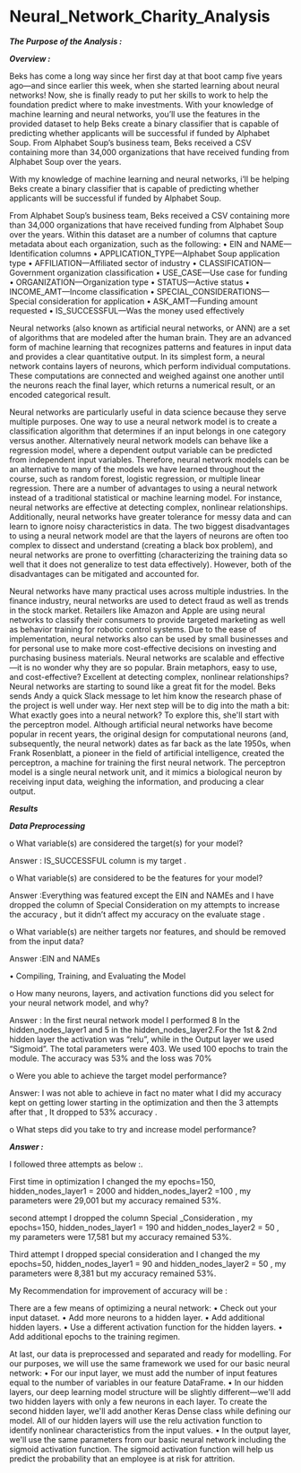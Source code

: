 # Neural_Network_Charity_Analysis
***The Purpose of the Analysis :***

***Overview :***

Beks has come a long way since her first day at that boot camp five years ago—and since earlier this week, when she started learning about neural networks! Now, she is finally ready to put her skills to work to help the foundation predict where to make investments.
With your knowledge of machine learning and neural networks, you’ll use the features in the provided dataset to help Beks create a binary classifier that is capable of predicting whether applicants will be successful if funded by Alphabet Soup.
From Alphabet Soup’s business team, Beks received a CSV containing more than 34,000 organizations that have received funding from Alphabet Soup over the years.

With my knowledge of machine learning and neural networks, i’ll be helping Beks create a binary classifier that is capable of predicting whether applicants will be successful if funded by Alphabet Soup.

From Alphabet Soup’s business team, Beks received a CSV containing more than 34,000 organizations that have received funding from Alphabet Soup over the years. Within this dataset are a number of columns that capture metadata about each organization, such as the following:
•	EIN and NAME—Identification columns
•	APPLICATION_TYPE—Alphabet Soup application type
•	AFFILIATION—Affiliated sector of industry
•	CLASSIFICATION—Government organization classification
•	USE_CASE—Use case for funding
•	ORGANIZATION—Organization type
•	STATUS—Active status
•	INCOME_AMT—Income classification
•	SPECIAL_CONSIDERATIONS—Special consideration for application
•	ASK_AMT—Funding amount requested
•	IS_SUCCESSFUL—Was the money used effectively


Neural networks (also known as artificial neural networks, or ANN) are a set of algorithms that are modeled after the human brain. They are an advanced form of machine learning that recognizes patterns and features in input data and provides a clear quantitative output. In its simplest form, a neural network contains layers of neurons, which perform individual computations. These computations are connected and weighed against one another until the neurons reach the final layer, which returns a numerical result, or an encoded categorical result.

Neural networks are particularly useful in data science because they serve multiple purposes.
One way to use a neural network model is to create a classification algorithm that determines if an input belongs in one category versus another. Alternatively neural network models can behave like a regression model, where a dependent output variable can be predicted from independent input variables. Therefore, neural network models can be an alternative to many of the models we have learned throughout the course, such as random forest, logistic regression, or multiple linear regression.
There are a number of advantages to using a neural network instead of a traditional statistical or machine learning model. For instance, neural networks are effective at detecting complex, nonlinear relationships. Additionally, neural networks have greater tolerance for messy data and can learn to ignore noisy characteristics in data. The two biggest disadvantages to using a neural network model are that the layers of neurons are often too complex to dissect and understand (creating a black box problem), and neural networks are prone to overfitting (characterizing the training data so well that it does not generalize to test data effectively). However, both of the disadvantages can be mitigated and accounted for.

Neural networks have many practical uses across multiple industries. In the finance industry, neural networks are used to detect fraud as well as trends in the stock market. Retailers like Amazon and Apple are using neural networks to classify their consumers to provide targeted marketing as well as behavior training for robotic control systems. Due to the ease of implementation, neural networks also can be used by small businesses and for personal use to make more cost-effective decisions on investing and purchasing business materials. Neural networks are scalable and effective—it is no wonder why they are so popular.
Brain metaphors, easy to use, and cost-effective? Excellent at detecting complex, nonlinear relationships? Neural networks are starting to sound like a great fit for the model. Beks sends Andy a quick Slack message to let him know the research phase of the project is well under way. Her next step will be to dig into the math a bit: What exactly goes into a neural network? To explore this, she'll start with the perceptron model.
Although artificial neural networks have become popular in recent years, the original design for computational neurons (and, subsequently, the neural network) dates as far back as the late 1950s, when Frank Rosenblatt, a pioneer in the field of artificial intelligence, created the perceptron, a machine for training the first neural network. The perceptron model is a single neural network unit, and it mimics a biological neuron by receiving input data, weighing the information, and producing a clear output.

***Results***


***Data Preprocessing***

o	What variable(s) are considered the target(s) for your model?

Answer :  IS_SUCCESSFUL column is my target .

o	What variable(s) are considered to be the features for your model?

Answer :Everything was featured except the EIN and NAMEs and I have dropped the column of Special Consideration on my attempts to increase the accuracy , but it didn’t affect my accuracy on the evaluate stage .

o	What variable(s) are neither targets nor features, and should be removed from the input data?

Answer :EIN and NAMEs


•	Compiling, Training, and Evaluating the Model

o	How many neurons, layers, and activation functions did you select for your neural network model, and why?

Answer : In the first neural network model I  performed 8 In the hidden_nodes_layer1 and 5 in the hidden_nodes_layer2.For the 1st & 2nd hidden layer the activation was “relu”, while in the Output layer we used “Sigmoid”. The total parameters were 403.
We used 100 epochs to train the module. The accuracy was 53% and the loss was 70%


o	Were you able to achieve the target model performance?

Answer: I was not able to achieve in fact no mater what I did my accuracy kept on getting lower starting in the optimization and then the 3 attempts after that , It dropped to 53% accuracy .

o	What steps did you take to try and increase model performance?

***Answer :***

I followed three attempts as below :.

First time in optimization I changed the my epochs=150, hidden_nodes_layer1 =  2000 and hidden_nodes_layer2 =100 , my parameters were 29,001 but my accuracy remained 53%.

second  attempt I dropped the column Special _Consideration ,  my epochs=150, hidden_nodes_layer1 =  190 and hidden_nodes_layer2 = 50 , my parameters were 17,581 but my accuracy remained 53%.

Third  attempt I dropped special consideration and  I changed the my epochs=50, hidden_nodes_layer1 =  90 and hidden_nodes_layer2 = 50 , my parameters were 8,381 but my accuracy remained 53%.



My Recommendation for improvement of accuracy will be :

There are a few means of optimizing a neural network:
•	Check out your input dataset.
•	Add more neurons to a hidden layer.
•	Add additional hidden layers.
•	Use a different activation function for the hidden layers.
•	Add additional epochs to the training regimen.


At last, our data is preprocessed and separated and ready for modelling. For our purposes, we will use the same framework we used for our basic neural network:
•	For our input layer, we must add the number of input features equal to the number of variables in our feature DataFrame.
•	In our hidden layers, our deep learning model structure will be slightly different—we'll add two hidden layers with only a few neurons in each layer. To create the second hidden layer, we'll add another Keras Dense class while defining our model. All of our hidden layers will use the relu activation function to identify nonlinear characteristics from the input values.
•	In the output layer, we'll use the same parameters from our basic neural network including the sigmoid activation function. The sigmoid activation function will help us predict the probability that an employee is at risk for attrition.






